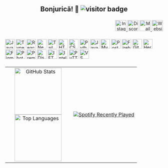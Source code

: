 <h2 align="center">
  Bonjurică! 👋
  <img src="https://visitor-badge.laobi.icu/badge?page_id=katakuna1.katakuna1" alt="visitor badge" />
</h2>

###

<!-- Social Links -->
<div align="right">
  <a href="https://instagr.am/alexionut" target="_blank">
    <img src="https://img.shields.io/static/v1?message=Instagram&logo=instagram&label=&color=E4405F&logoColor=white&style=for-the-badge" height="35" alt="Instagram" />
  </a>
  <img src="https://img.shields.io/static/v1?message=Discord&logo=discord&label=&color=7289DA&logoColor=white&style=for-the-badge" height="35" alt="Discord" />
  <a href="mailto:alexionutn@icloud.com" target="_blank">
    <img src="https://img.shields.io/static/v1?message=Mail&logo=gmail&label=&color=D14836&logoColor=white&style=for-the-badge" height="35" alt="Mail" />
  </a>
  <a href="https://alexionut.ro" target="_blank">
    <img src="https://img.shields.io/static/v1?message=Website&logo=linktree&label=&color=1de9b6&logoColor=white&style=for-the-badge" height="35" alt="Website" />
  </a>
</div>

###

<!-- Tech Stack -->
<div align="left">
  <!-- Common stack logos -->
  <img src="https://cdn.jsdelivr.net/gh/devicons/devicon/icons/javascript/javascript-original.svg" height="30" alt="JavaScript" />
  <img src="https://cdn.jsdelivr.net/gh/devicons/devicon/icons/typescript/typescript-original.svg" height="30" alt="TypeScript" />
  <img src="https://cdn.jsdelivr.net/gh/devicons/devicon/icons/react/react-original.svg" height="30" alt="React" />
  <img src="https://cdn.jsdelivr.net/gh/devicons/devicon/icons/nextjs/nextjs-original.svg" height="30" alt="Next.js" />
  <img src="https://cdn.jsdelivr.net/gh/devicons/devicon/icons/tailwindcss/tailwindcss-original-wordmark.svg" height="30" alt="Tailwind CSS" />
  <img src="https://cdn.jsdelivr.net/gh/devicons/devicon/icons/html5/html5-original.svg" height="30" alt="HTML5" />
  <img src="https://cdn.jsdelivr.net/gh/devicons/devicon/icons/css3/css3-original.svg" height="30" alt="CSS3" />
  <img src="https://cdn.jsdelivr.net/gh/devicons/devicon/icons/python/python-original.svg" height="30" alt="Python" />
  <img src="https://cdn.jsdelivr.net/gh/devicons/devicon/icons/java/java-original.svg" height="30" alt="Java" />
  <img src="https://cdn.jsdelivr.net/gh/devicons/devicon/icons/mysql/mysql-original.svg" height="30" alt="MySQL" />
  <img src="https://cdn.jsdelivr.net/gh/devicons/devicon/icons/postgresql/postgresql-original.svg" height="30" alt="PostgreSQL" />
  <img src="https://cdn.jsdelivr.net/gh/devicons/devicon/icons/firebase/firebase-plain.svg" height="30" alt="Firebase" />
  <img src="https://cdn.jsdelivr.net/gh/devicons/devicon/icons/git/git-original.svg" height="30" alt="Git" />
  <img src="https://cdn.jsdelivr.net/gh/devicons/devicon/icons/heroku/heroku-original.svg" height="30" alt="Heroku" />
  <img src="https://cdn.jsdelivr.net/gh/devicons/devicon/icons/figma/figma-original.svg" height="30" alt="Figma" />
  <img src="https://cdn.jsdelivr.net/gh/devicons/devicon/icons/photoshop/photoshop-plain.svg" height="30" alt="Photoshop" />
  <img src="https://cdn.jsdelivr.net/gh/devicons/devicon/icons/premierepro/premierepro-plain.svg" height="30" alt="Premiere Pro" />
  <img src="https://cdn.jsdelivr.net/gh/devicons/devicon/icons/discordjs/discordjs-original.svg" height="30" alt="Discord.js" />
  <img src="https://cdn.jsdelivr.net/gh/devicons/devicon/icons/ifttt/ifttt-original.svg" height="30" alt="IFTTT" />
  <img src="https://cdn.jsdelivr.net/gh/devicons/devicon/icons/intellij/intellij-original.svg" height="30" alt="IntelliJ" />
  <img src="https://cdn.jsdelivr.net/gh/devicons/devicon/icons/putty/putty-original.svg" height="30" alt="PuTTY" />
  <img src="https://cdn.jsdelivr.net/gh/devicons/devicon/icons/vscode/vscode-original.svg" height="30" alt="VS Code" />
</div>

###

<!-- GitHub Stats and Spotify Side-by-Side -->
<table>
  <tr>
    <td width="50%" align="center">
      <img src="https://github-readme-stats.vercel.app/api?username=katakuna1&hide_title=false&hide_rank=true&show_icons=true&include_all_commits=true&count_private=true&theme=dark&hide_border=true" height="150" alt="GitHub Stats" />
      <br />
      <img src="https://github-readme-stats.vercel.app/api/top-langs?username=katakuna1&layout=compact&langs_count=5&theme=dark&hide_border=true" height="150" alt="Top Languages" />
    </td>
    <td width="50%" align="right">
      <a href="https://open.spotify.com/user/m5dlojxr6rnacdqo83evzx9yd" target="_blank">
        <img src="https://spotify-recently-played-readme.vercel.app/api?user=m5dlojxr6rnacdqo83evzx9yd&count=5&unique=true" alt="Spotify Recently Played" />
      </a>
    </td>
  </tr>
</table>
